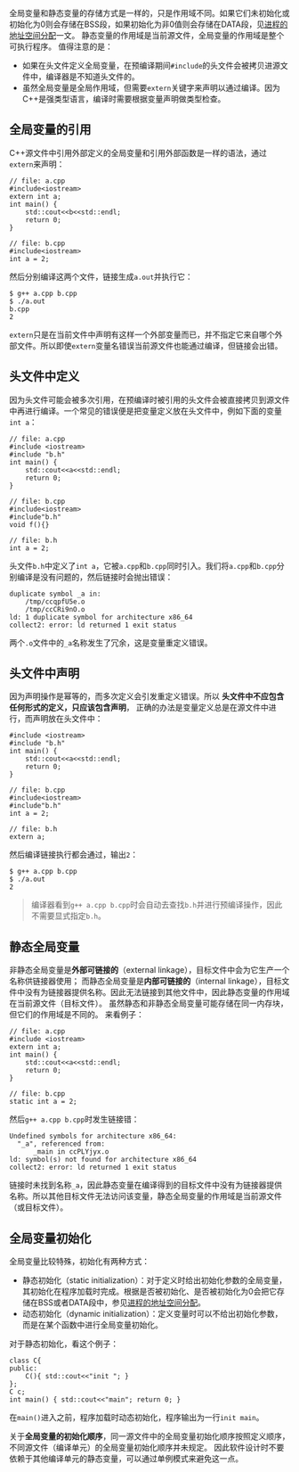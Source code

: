 全局变量和静态变量的存储方式是一样的，只是作用域不同。如果它们未初始化或初始化为0则会存储在BSS段，如果初始化为非0值则会存储在DATA段，见[进程的地址空间分配](https://harttle.land/2015/07/22/memory-segment.html)一文。 静态变量的作用域是当前源文件，全局变量的作用域是整个可执行程序。 值得注意的是：

- 如果在头文件定义全局变量，在预编译期间`#include`的头文件会被拷贝进源文件中，编译器是不知道头文件的。
- 虽然全局变量是全局作用域，但需要`extern`关键字来声明以通过编译。因为C++是强类型语言，编译时需要根据变量声明做类型检查。

## 全局变量的引用

C++源文件中引用外部定义的全局变量和引用外部函数是一样的语法，通过`extern`来声明：

```
// file: a.cpp
#include<iostream>
extern int a;
int main() {
    std::cout<<b<<std::endl;
    return 0;
}

// file: b.cpp
#include<iostream>
int a = 2;
```

然后分别编译这两个文件，链接生成`a.out`并执行它：

```
$ g++ a.cpp b.cpp
$ ./a.out
b.cpp
2
```

`extern`只是在当前文件中声明有这样一个外部变量而已，并不指定它来自哪个外部文件。所以即使`extern`变量名错误当前源文件也能通过编译，但链接会出错。

## 头文件中定义

因为头文件可能会被多次引用，在预编译时被引用的头文件会被直接拷贝到源文件中再进行编译。一个常见的错误便是把变量定义放在头文件中，例如下面的变量`int a`：

```
// file: a.cpp
#include <iostream>
#include "b.h"
int main() {
    std::cout<<a<<std::endl;
    return 0;
}

// file: b.cpp
#include<iostream>
#include"b.h"
void f(){}

// file: b.h
int a = 2;
```

头文件`b.h`中定义了`int a`，它被`a.cpp`和`b.cpp`同时引入。我们将`a.cpp`和`b.cpp`分别编译是没有问题的，然后链接时会抛出错误：

```
duplicate symbol _a in:
    /tmp/ccqpfU5e.o
    /tmp/ccCRi9nO.o
ld: 1 duplicate symbol for architecture x86_64
collect2: error: ld returned 1 exit status
```

两个`.o`文件中的`_a`名称发生了冗余，这是变量重定义错误。

## 头文件中声明

因为声明操作是幂等的，而多次定义会引发重定义错误。所以 **头文件中不应包含任何形式的定义，只应该包含声明**， 正确的办法是变量定义总是在源文件中进行，而声明放在头文件中：

```
#include <iostream>
#include "b.h"
int main() {
    std::cout<<a<<std::endl;
    return 0;
}

// file: b.cpp
#include<iostream>
#include"b.h"
int a = 2;

// file: b.h
extern a;
```

然后编译链接执行都会通过，输出`2`：

```
$ g++ a.cpp b.cpp
$ ./a.out
2
```

> 编译器看到`g++ a.cpp b.cpp`时会自动去查找`b.h`并进行预编译操作，因此不需要显式指定`b.h`。

## 静态全局变量

非静态全局变量是**外部可链接的**（external linkage），目标文件中会为它生产一个名称供链接器使用； 而静态全局变量是**内部可链接的**（internal linkage），目标文件中没有为链接器提供名称。因此无法链接到其他文件中，因此静态变量的作用域在当前源文件（目标文件）。 虽然静态和非静态全局变量可能存储在同一内存块，但它们的作用域是不同的。 来看例子：

```
// file: a.cpp
#include <iostream>
extern int a;
int main() {
    std::cout<<a<<std::endl;
    return 0;
}

// file: b.cpp
static int a = 2;
```

然后`g++ a.cpp b.cpp`时发生链接错：

```
Undefined symbols for architecture x86_64:
  "_a", referenced from:
      _main in ccPLYjyx.o
ld: symbol(s) not found for architecture x86_64
collect2: error: ld returned 1 exit status
```

链接时未找到名称`_a`，因此静态变量在编译得到的目标文件中没有为链接器提供名称。所以其他目标文件无法访问该变量，静态全局变量的作用域是当前源文件（或目标文件）。

## 全局变量初始化

全局变量比较特殊，初始化有两种方式：

- 静态初始化（static initialization）：对于定义时给出初始化参数的全局变量，其初始化在程序加载时完成。根据是否被初始化、是否被初始化为0会把它存储在BSS或者DATA段中，参见[进程的地址空间分配](https://harttle.land/2015/07/22/memory-segment.html)。
- 动态初始化（dynamic initialization）：定义变量时可以不给出初始化参数，而是在某个函数中进行全局变量初始化。

对于静态初始化，看这个例子：

```
class C{
public:
    C(){ std::cout<<"init "; }
};
C c;
int main() { std::cout<<"main"; return 0; }
```

在`main()`进入之前，程序加载时动态初始化，程序输出为一行`init main`。

关于**全局变量的初始化顺序**，同一源文件中的全局变量初始化顺序按照定义顺序，不同源文件（编译单元）的全局变量初始化顺序并未规定。 因此软件设计时不要依赖于其他编译单元的静态变量，可以通过单例模式来避免这一点。
